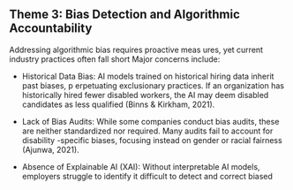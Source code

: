 ## Theme 3: Bias Detection and Algorithmic Accountability

Addressing algorithmic bias requires proactive meas ures, yet current industry practices often fall short Major concerns include:

- Historical Data Bias: AI models trained on historical hiring data inherit past biases, p erpetuating exclusionary practices. If an organization has historically hired fewer disabled workers, the AI may deem disabled candidates as less qualified (Binns & Kirkham, 2021).

- Lack of Bias Audits: While some companies conduct bias audits, these are neither standardized nor required. Many audits fail to account for disability -specific biases, focusing instead on gender or racial fairness (Ajunwa, 2021).

- Absence of Explainable AI (XAI): Without interpretable AI models, employers struggle to identify it difficult to detect and correct biased